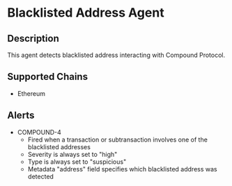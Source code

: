 # Blacklisted Address Agent

## Description

This agent detects blacklisted address interacting with Compound Protocol.

## Supported Chains

- Ethereum

## Alerts

- COMPOUND-4
  - Fired when a transaction or subtransaction involves one of the blacklisted addresses
  - Severity is always set to "high"
  - Type is always set to "suspicious"
  - Metadata "address" field specifies which blacklisted address was detected
